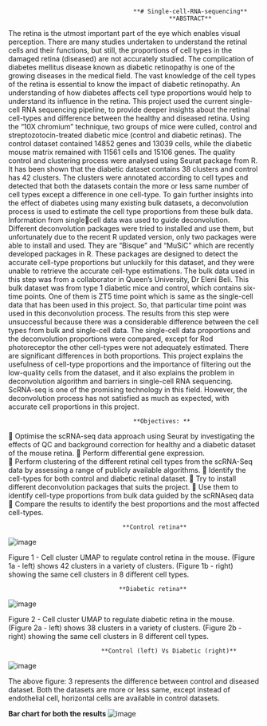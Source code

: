                                        **# Single-cell-RNA-sequencing**
                                                 **ABSTRACT**
The retina is the utmost important part of the eye which enables visual perception. There are many 
studies undertaken to understand the retinal cells and their functions, but still, the proportions of cell 
types in the damaged retina (diseased) are not accurately studied. The complication of diabetes 
mellitus disease known as diabetic retinopathy is one of the growing diseases in the medical field. The 
vast knowledge of the cell types of the retina is essential to know the impact of diabetic retinopathy. 
An understanding of how diabetes affects cell type proportions would help to understand its influence 
in the retina. This project used the current single-cell RNA sequencing pipeline, to provide deeper 
insights about the retinal cell-types and difference between the healthy and diseased retina. Using the 
“10X chromium” technique, two groups of mice were culled, control and streptozotocin-treated 
diabetic mice (control and diabetic retinas). The control dataset contained 14852 genes and 13039 
cells, while the diabetic mouse matrix remained with 11561 cells and 15106 genes. The quality control 
and clustering process were analysed using Seurat package from R. It has been shown that the diabetic 
dataset contains 38 clusters and control has 42 clusters. The clusters were annotated according to cell 
types and detected that both the datasets contain the more or less same number of cell types except 
a difference in one cell-type.
To gain further insights into the effect of diabetes using many existing bulk datasets, a deconvolution 
process is used to estimate the cell type proportions from these bulk data. Information from singlecell data was used to guide deconvolution. Different deconvolution packages were tried to installed 
and use them, but unfortunately due to the recent R updated version, only two packages were able 
to install and used. They are “Bisque” and “MuSiC” which are recently developed packages in R. These 
packages are designed to detect the accurate cell-type proportions but unluckily for this dataset, and
they were unable to retrieve the accurate cell-type estimations. The bulk data used in this step was 
from a collaborator in Queen’s University, Dr Eleni Beli. This bulk dataset was from type 1 diabetic 
mice and control, which contains six-time points. One of them is ZT5 time point which is same as the 
single-cell data that has been used in this project. So, that particular time point was used in this 
deconvolution process. The results from this step were unsuccessful because there was a considerable 
difference between the cell types from bulk and single-cell data. The single-cell data proportions and 
the deconvolution proportions were compared, except for Rod photoreceptor the other cell-types 
were not adequately estimated. There are significant differences in both proportions. This project 
explains the usefulness of cell-type proportions and the importance of filtering out the low-quality 
cells from the dataset, and it also explains the problem in deconvolution algorithm and barriers in 
single-cell RNA sequencing. ScRNA-seq is one of the promising technology in this field. However, the 
deconvolution process has not satisfied as much as expected, with accurate cell proportions in this 
project.

                                       **Objectives: ** 
 Optimise the scRNA-seq data approach using Seurat by investigating the effects of QC and  background correction for healthy and a diabetic dataset of the mouse retina. 
 Perform differential gene expression.  
 Perform clustering of the different retinal cell types from the scRNA-Seq data by assessing a  range of publicly available algorithms. 
 Identify the cell-types for both control and diabetic retinal dataset. 
 Try to install different deconvolution packages that suits the project. 
 Use them to identify cell-type proportions from bulk data guided by the scRNAseq data  
 Compare the results to identify the best proportions and the most affected cell-types.

                                    **Control retina**
![image](https://user-images.githubusercontent.com/54199923/126889830-23c216c9-3261-4131-96b9-e8dc05cf40ae.png)

Figure 1 - Cell cluster UMAP to regulate control retina in the mouse. (Figure 1a - left) shows 42 clusters in a variety of clusters. 
(Figure 1b - right) showing the same cell clusters in 8 different cell types.

                                   **Diabetic retina**
![image](https://user-images.githubusercontent.com/54199923/126889795-683910f7-6488-482e-a530-efac4a267dfe.png)

Figure 2 - Cell cluster UMAP to regulate diabetic retina in the mouse. (Figure 2a - left) shows 38 clusters in a variety of clusters. (Figure 2b - right) showing the same cell clusters in 8 different cell types. 

                              **Control (left) Vs Diabetic (right)**
![image](https://user-images.githubusercontent.com/54199923/126889875-b22f1265-7612-45dd-a97a-453d613bdf6e.png)

The above figure: 3 represents the difference between control and diseased dataset. Both the datasets are more or less same, except instead of endothelial cell, horizontal cells are available in control datasets.


**Bar chart for both the results**
![image](https://user-images.githubusercontent.com/54199923/126889924-c772f4a5-d4c8-4603-9e2a-01b4371f9e56.png)

